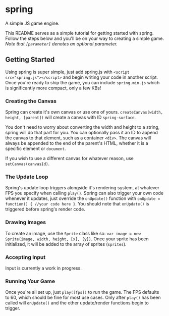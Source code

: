 # spring

A simple JS game engine.

This README serves as a simple tutorial for getting started with spring. Follow the steps below and you'll be on your way to creating a simple game.
*Note that `[parameter]` denotes an optional parameter.*

## Getting Started

Using spring is super simple, just add spring.js with `<script src="spring.js"></script>` and begin writing your code in another script.
Once you're ready to ship the game, you can include `spring.min.js` which is significantly more compact, only a few KBs!

### Creating the Canvas

Spring can create it's own canvas or use one of yours. `createCanvas(width, height, [parent])` will create a canvas with ID `spring-surface`.

You don't need to worry about converting the width and height to a string, spring will do that part for you.
You can optionally pass it an ID to append the canvas to that element, such as a container `<div>`.
The canvas will always be appended to the end of the parent's HTML, whether it is a specific element or `document`.


If you wish to use a different canvas for whatever reason, use `setCanvas(canvasId)`.

### The Update Loop

Spring's update loop triggers alongside it's rendering system, at whatever FPS you specify when calling `play()`.
Spring can also trigger your own code whenever it updates, just override the `onUpdate()` function with `onUpdate = function() { //your code here }`.
You should note that `onUpdate()` is triggered before spring's render code.

### Drawing Images

To create an image, use the `Sprite` class like so: `var image = new Sprite(image, width, height, [x], [y])`.
Once your sprite has been initialized, it will be added to the array of sprites (`sprites`).

### Accepting Input

Input is currently a work in progress.

### Running Your Game

Once you're all set up, just `play([fps])` to run the game. The FPS defaults to 60, which should be fine for most use cases.
Only after `play()` has been called will `onUpdate()` and the other update/render functions begin to trigger.
